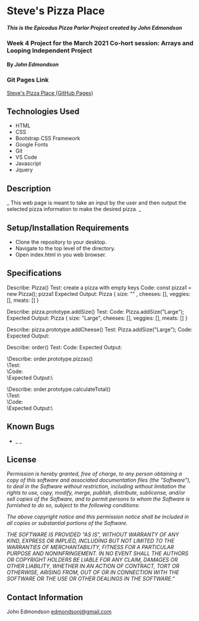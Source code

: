 # Steve's Pizza Place

#### _This is the Epicodus Pizza Parlor Project created by John Edmondson_

### Week 4 Project for the March 2021 Co-hort session: Arrays and Looping Independent Project

#### By _**John Edmondson**_

### Git Pages Link

[Steve's Pizza Place (GitHub Pages)](http://basicjohn.github.io/pizza-parlor)

## Technologies Used

- HTML
- CSS
- Bootstrap CSS Framework
- Google Fonts
- Git
- VS Code
- Javascript
- Jquery

## Description

\_ This web page is meant to take an input by the user and then output the selected pizza information to make the desired pizza. \_

## Setup/Installation Requirements

- Clone the repository to your desktop.
- Navigate to the top level of the directory.
- Open index.html in you web browser.

## Specifications

Describe: Pizza()
Test: create a pizza with empty keys
Code:
const pizza1 = new Pizza();
pizza1
Expected Output:
Pizza {
size: "" ,
cheeses: [],
veggies: [],
meats: []
} 

Describe: pizza.prototype.addSize()
Test:
Code: Pizza.addSize("Large");
Expected Output: 
Pizza {
size: "Large",
cheeses: [],
veggies: [],
meats: []
} 

Describe: pizza.prototype.addCheese()
Test: Pizza.addSize("Large");
Code:
Expected Output:

Describe: order()
Test:
Code:
Expected Output:

\Describe: order.prototype.pizzas()\
\Test:\
\Code:\
\Expected Output:\

\Describe: order.prototype.calculateTotal()\
\Test:\
\Code:\
\Expected Output:\

## Known Bugs

- \_ \_

## License

_Permission is hereby granted, free of charge, to any person obtaining a copy of this software and associated documentation files (the "Software"), to deal in the Software without restriction, including without limitation the rights to use, copy, modify, merge, publish, distribute, sublicense, and/or sell copies of the Software, and to permit persons to whom the Software is furnished to do so, subject to the following conditions:_

_The above copyright notice and this permission notice shall be included in all copies or substantial portions of the Software._

_THE SOFTWARE IS PROVIDED "AS IS", WITHOUT WARRANTY OF ANY KIND, EXPRESS OR IMPLIED, INCLUDING BUT NOT LIMITED TO THE WARRANTIES OF MERCHANTABILITY, FITNESS FOR A PARTICULAR PURPOSE AND NONINFRINGEMENT. IN NO EVENT SHALL THE AUTHORS OR COPYRIGHT HOLDERS BE LIABLE FOR ANY CLAIM, DAMAGES OR OTHER LIABILITY, WHETHER IN AN ACTION OF CONTRACT, TORT OR OTHERWISE, ARISING FROM, OUT OF OR IN CONNECTION WITH THE SOFTWARE OR THE USE OR OTHER DEALINGS IN THE SOFTWARE."_

## Contact Information

John Edmondson edmondsonj@gmail.com
